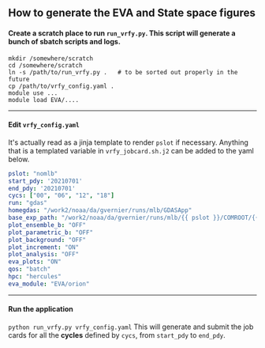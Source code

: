 ## How to generate the EVA and State space figures

#### Create a scratch place to run `run_vrfy.py`. This script will generate a bunch of sbatch scripts and logs.
```
mkdir /somewhere/scratch
cd /somewhere/scratch
ln -s /path/to/run_vrfy.py .   # to be sorted out properly in the future
cp /path/to/vrfy_config.yaml .
module use ...
module load EVA/....
```
---
#### Edit `vrfy_config.yaml`
It's actually read as a jinja template to render `pslot` if necessary. Anything that is a templated variable in `vrfy_jobcard.sh.j2` can be added to the yaml below.
```yaml
pslot: "nomlb"
start_pdy: '20210701'
end_pdy: '20210701'
cycs: ["00", "06", "12", "18"]
run: "gdas"
homegdas: "/work2/noaa/da/gvernier/runs/mlb/GDASApp"
base_exp_path: "/work2/noaa/da/gvernier/runs/mlb/{{ pslot }}/COMROOT/{{ pslot }}"
plot_ensemble_b: "OFF"
plot_parametric_b: "OFF"
plot_background: "OFF"
plot_increment: "ON"
plot_analysis: "OFF"
eva_plots: "ON"
qos: "batch"
hpc: "hercules"
eva_module: "EVA/orion"
```

---
#### Run the application
```python run_vrfy.py vrfy_config.yaml```
This will generate and submit the job cards for all the **cycles** defined by `cycs`, from `start_pdy` to `end_pdy`.

